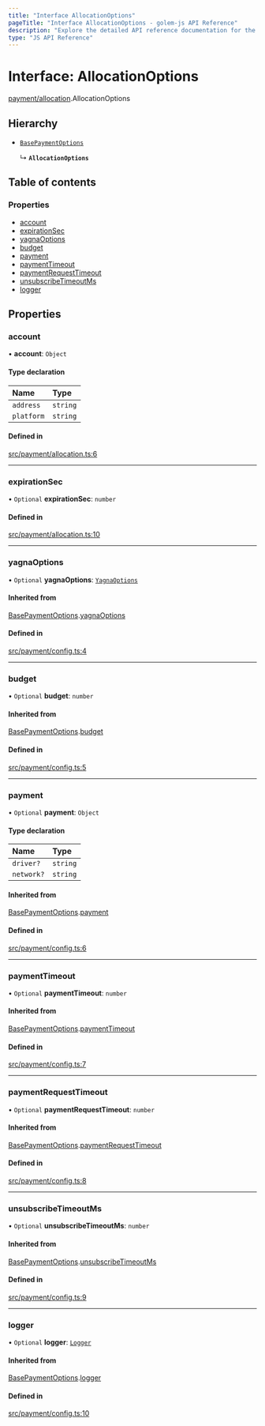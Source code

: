 ```yaml
---
title: "Interface AllocationOptions"
pageTitle: "Interface AllocationOptions - golem-js API Reference"
description: "Explore the detailed API reference documentation for the Interface AllocationOptions within the golem-js SDK for the Golem Network."
type: "JS API Reference"
---
```

# Interface: AllocationOptions

[payment/allocation](../modules/payment_allocation).AllocationOptions

## Hierarchy

- [`BasePaymentOptions`](payment_config.BasePaymentOptions)

  ↳ **`AllocationOptions`**

## Table of contents

### Properties

- [account](payment_allocation.AllocationOptions#account)
- [expirationSec](payment_allocation.AllocationOptions#expirationsec)
- [yagnaOptions](payment_allocation.AllocationOptions#yagnaoptions)
- [budget](payment_allocation.AllocationOptions#budget)
- [payment](payment_allocation.AllocationOptions#payment)
- [paymentTimeout](payment_allocation.AllocationOptions#paymenttimeout)
- [paymentRequestTimeout](payment_allocation.AllocationOptions#paymentrequesttimeout)
- [unsubscribeTimeoutMs](payment_allocation.AllocationOptions#unsubscribetimeoutms)
- [logger](payment_allocation.AllocationOptions#logger)

## Properties

### account

• **account**: `Object`

#### Type declaration

| Name | Type |
| :------ | :------ |
| `address` | `string` |
| `platform` | `string` |

#### Defined in

[src/payment/allocation.ts:6](https://github.com/golemfactory/golem-js/blob/570126bc/src/payment/allocation.ts#L6)

___

### expirationSec

• `Optional` **expirationSec**: `number`

#### Defined in

[src/payment/allocation.ts:10](https://github.com/golemfactory/golem-js/blob/570126bc/src/payment/allocation.ts#L10)

___

### yagnaOptions

• `Optional` **yagnaOptions**: [`YagnaOptions`](../modules/shared_yagna_yagnaApi#yagnaoptions)

#### Inherited from

[BasePaymentOptions](payment_config.BasePaymentOptions).[yagnaOptions](payment_config.BasePaymentOptions#yagnaoptions)

#### Defined in

[src/payment/config.ts:4](https://github.com/golemfactory/golem-js/blob/570126bc/src/payment/config.ts#L4)

___

### budget

• `Optional` **budget**: `number`

#### Inherited from

[BasePaymentOptions](payment_config.BasePaymentOptions).[budget](payment_config.BasePaymentOptions#budget)

#### Defined in

[src/payment/config.ts:5](https://github.com/golemfactory/golem-js/blob/570126bc/src/payment/config.ts#L5)

___

### payment

• `Optional` **payment**: `Object`

#### Type declaration

| Name | Type |
| :------ | :------ |
| `driver?` | `string` |
| `network?` | `string` |

#### Inherited from

[BasePaymentOptions](payment_config.BasePaymentOptions).[payment](payment_config.BasePaymentOptions#payment)

#### Defined in

[src/payment/config.ts:6](https://github.com/golemfactory/golem-js/blob/570126bc/src/payment/config.ts#L6)

___

### paymentTimeout

• `Optional` **paymentTimeout**: `number`

#### Inherited from

[BasePaymentOptions](payment_config.BasePaymentOptions).[paymentTimeout](payment_config.BasePaymentOptions#paymenttimeout)

#### Defined in

[src/payment/config.ts:7](https://github.com/golemfactory/golem-js/blob/570126bc/src/payment/config.ts#L7)

___

### paymentRequestTimeout

• `Optional` **paymentRequestTimeout**: `number`

#### Inherited from

[BasePaymentOptions](payment_config.BasePaymentOptions).[paymentRequestTimeout](payment_config.BasePaymentOptions#paymentrequesttimeout)

#### Defined in

[src/payment/config.ts:8](https://github.com/golemfactory/golem-js/blob/570126bc/src/payment/config.ts#L8)

___

### unsubscribeTimeoutMs

• `Optional` **unsubscribeTimeoutMs**: `number`

#### Inherited from

[BasePaymentOptions](payment_config.BasePaymentOptions).[unsubscribeTimeoutMs](payment_config.BasePaymentOptions#unsubscribetimeoutms)

#### Defined in

[src/payment/config.ts:9](https://github.com/golemfactory/golem-js/blob/570126bc/src/payment/config.ts#L9)

___

### logger

• `Optional` **logger**: [`Logger`](shared_utils_logger_logger.Logger)

#### Inherited from

[BasePaymentOptions](payment_config.BasePaymentOptions).[logger](payment_config.BasePaymentOptions#logger)

#### Defined in

[src/payment/config.ts:10](https://github.com/golemfactory/golem-js/blob/570126bc/src/payment/config.ts#L10)
